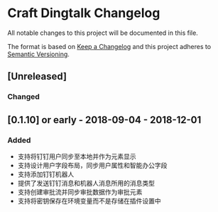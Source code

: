 # Craft Dingtalk Changelog

All notable changes to this project will be documented in this file.

The format is based on [Keep a Changelog](http://keepachangelog.com/) and this project adheres to [Semantic Versioning](http://semver.org/).

## [Unreleased]
### Changed

## [0.1.10] or early - 2018-09-04 - 2018-12-01

### Added
- 支持将钉钉用户同步至本地并作为元素显示
- 支持设计用户字段布局，同步用户属性和智能办公字段
- 支持添加钉钉机器人
- 提供了发送钉钉消息和机器人消息所用的消息类型
- 支持创建审批流并同步审批数据作为审批元素
- 支持将密钥保存在环境变量而不是存储在插件设置中